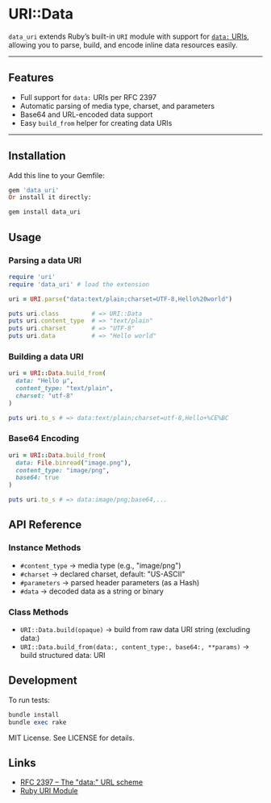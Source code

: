 # URI::Data

<!--[![Gem Version](https://badge.fury.io/rb/data_uri.svg)](https://rubygems.org/gems/data_uri)-->

`data_uri` extends Ruby’s built-in `URI` module with support for [`data:` URIs](https://datatracker.ietf.org/doc/html/rfc2397), allowing you to parse, build, and encode inline data resources easily.

---

## Features

- Full support for `data:` URIs per RFC 2397
- Automatic parsing of media type, charset, and parameters
- Base64 and URL-encoded data support
- Easy `build_from` helper for creating data URIs

---

## Installation

Add this line to your Gemfile:

```ruby
gem 'data_uri'
Or install it directly:

gem install data_uri
```

## Usage

### Parsing a data URI

```ruby
require 'uri'
require 'data_uri' # load the extension

uri = URI.parse("data:text/plain;charset=UTF-8,Hello%20world")

puts uri.class         # => URI::Data
puts uri.content_type  # => "text/plain"
puts uri.charset       # => "UTF-8"
puts uri.data          # => "Hello world"
```

### Building a data URI
```ruby
uri = URI::Data.build_from(
  data: "Hello μ",
  content_type: "text/plain",
  charset: "utf-8"
)

puts uri.to_s # => data:text/plain;charset=utf-8,Hello+%CE%BC
```
### Base64 Encoding
```ruby
uri = URI::Data.build_from(
  data: File.binread("image.png"),
  content_type: "image/png",
  base64: true
)

puts uri.to_s # => data:image/png;base64,...
```
## API Reference

### Instance Methods
- `#content_type` → media type (e.g., "image/png")
- `#charset` → declared charset, default: "US-ASCII"
- `#parameters` → parsed header parameters (as a Hash)
- `#data` → decoded data as a string or binary

### Class Methods

- `URI::Data.build(opaque)` → build from raw data URI string (excluding data:)
- `URI::Data.build_from(data:, content_type:, base64:, **params)` → build structured data: URI

## Development

To run tests:
```ruby
bundle install
bundle exec rake
```

MIT License. See LICENSE for details.

## Links

- [RFC 2397 – The "data:" URL scheme](https://datatracker.ietf.org/doc/html/rfc2397)
- [Ruby URI Module](https://ruby-doc.org/3.4.1/stdlibs/uri/URI.html)
